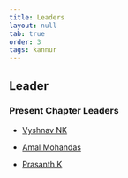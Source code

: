 ```yaml
---
title: Leaders
layout: null
tab: true
order: 3
tags: kannur
---
```


## Leader
### Present Chapter Leaders

* [Vyshnav NK](mailto:vyshnav.nadukkandy@owasp.org)


* [Amal Mohandas](mailto:amal.mohandas@owasp.org)


* [Prasanth K](mailto:prasanth.kunnaruvath@owasp.org)







<!-- Put whatever you like here: news, screenshots, features, supporters, or remove this file and don't use tabs at all. -->

